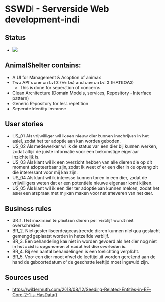 # SSWDI - Serverside Web development-indi

## Status

- <a href="https://codeclimate.com/github/Wouter-J/SSWDI/maintainability"><img src="https://api.codeclimate.com/v1/badges/359826177036cfbb7f4d/maintainability" /></a>

## AnimalShelter contains:

 - A UI for Management & Adoption of animals
 - Two API's one on Lvl 2 (Verbs) and one on Lvl 3 (HATEOAS)
	- This is done for seperation of concerns
 - Clean Architecture (Domain Models, services, Repository - Interface pattern)
 - Generic Repository for less repetition
 - Seperate Identity instance


## User stories
- US_01 Als vrijwilliger wil ik een nieuw dier kunnen inschrijven in het asiel, zodat het ter adoptie aan
kan worden geboden.
- US_02 Als medewerker wil ik de status van een dier bij kunnen werken, zodat altijd de juiste
informatie voor een toekomstige eigenaar inzichtelijk is.
- US_03 Als klant wil ik een overzicht hebben van alle dieren die op dit moment adopteerbaar zijn,
zodat ik weet of er een dier in de opvang zit die interessant voor mij kan zijn.
 - US_04 Als klant wil ik interesse kunnen tonen in een dier, zodat de vrijwilligers weten dat er een
potentiële nieuwe eigenaar komt kijken.
- US_05 Als klant wil ik een dier ter adoptie aan kunnen melden, zodat het asiel een afspraak met mij
kan maken voor het afleveren van het dier.

## Business rules

- BR_1. Het maximaal te plaatsen dieren per verblijf wordt niet overschreden.
- BR_2. Niet gesteriliseerde/gecastreerde dieren kunnen niet qua geslacht gemengd
geplaatst worden in hetzelfde verblijf.
- BR_3. Een behandeling kan niet in worden gevoerd als het dier nog niet in het asiel is
opgenomen of nadat het dier overleden is.
- BR_4. Bij een aantal behandelingen is een toelichting verplicht.
- BR_5. Voor een dier moet ofwel de leeftijd uit worden gerekend aan de hand de
geboortedatum of de geschatte leeftijd moet ingevuld zijn.


## Sources used

- https://wildermuth.com/2018/08/12/Seeding-Related-Entities-in-EF-Core-2-1-s-HasData()